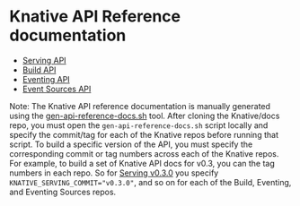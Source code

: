 # Knative API Reference documentation

- [Serving API](serving.md)
- [Build API](build.md)
- [Eventing API](eventing/eventing.md)
- [Event Sources API](eventing/eventing-sources.md)

Note: The Knative API reference documentation is manually generated using the
[gen-api-reference-docs.sh](../../hack/) tool. After cloning the Knative/docs
repo, you must open the `gen-api-reference-docs.sh` script locally and specify
the commit/tag for each of the Knative repos before running that script.
To build a specific version of the API, you must specify the corresponding
commit or tag numbers across each of the Knative repos.
For example, to build a set of Knative API docs for v0.3, you can the tag
numbers in each repo. So for
[Serving v0.3.0](https://github.com/knative/serving/tree/v0.3.0) you specify
`KNATIVE_SERVING_COMMIT="v0.3.0"`, and so on for each of the Build, Eventing,
and Eventing Sources repos.
